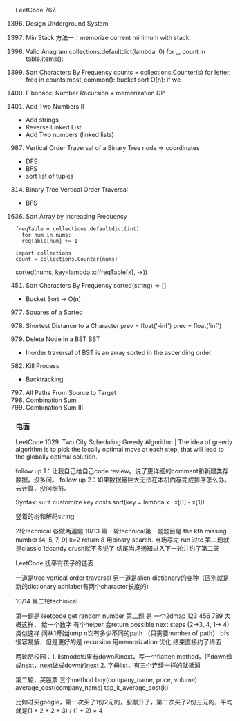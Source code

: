 LeetCode 767.

1396. Design Underground System

155. Min Stack
方法一：memorize current minimum with stack

242. Valid Anagram
collections.defaultdict(lambda: 0)
for _, count in table.items():

451. Sort Characters By Frequency
counts = collections.Counter(s)
for letter, freq in counts.most_common():
bucket sort O(n): if we 

509. Fibonacci Number
Recursion + memerization
DP

445. Add Two Numbers II
- Add strings
- Reverse Linked List
- Add Two numbers (linked lists)

987. Vertical Order Traversal of a Binary Tree
node => coordinates
- DFS
- BFS
- sort list of tuples

314. Binary Tree Vertical Order Traversal
- BFS

1636. Sort Array by Increasing Frequency
```
freqTable = collections.defaultdict(int)
  for num in nums:
  reqTable[num] += 1

import collections
count = collections.Counter(nums)
```
sorted(nums, key=lambda x:(freqTable[x], -x))

451. Sort Characters By Frequency
sorted(string) => []
- Bucket Sort -> O(n)

977. Squares of a Sorted 

821. Shortest Distance to a Character
prev = float('-inf')
prev = float('inf')

450. Delete Node in a BST
BST
- Inorder traversal of BST is an array sorted in the ascending order.

582. Kill Process

- Backtracking
797. All Paths From Source to Target
39. Combination Sum
216. Combination Sum III



### 电面
LeetCode 1029. Two City Scheduling
Greedy Algorithm
| The idea of greedy algorithm is to pick the locally optimal move at each step, that will lead to the globally optimal solution.

follow up 1：让我自己给自己code review。说了更详细的comment和新建类存数据，没多问。
follow up 2：如果数据量巨大无法在本机内存完成排序怎么办。云计算，没问细节。

Syntax:
`sort` customize key
costs.sort(key = lambda x : x[0] - x[1])

竖着的树和解码string


 2轮technical 各做两道题
10/13 第一轮technical第一题题目是 the kth missing number
[4, 5, 7, 9] k=2 return 8
用binary search. 当场写完 run 过tc
第二题就是classic 1dcandy crush就不多说了
结尾当场通知进入下一轮并约了第二天

LeetCode 抚平有孩子的链表

一道是tree vertical order traversal
另一道是alien dictionary的变种（区别就是新的dictionary aphlabet有两个character长度的）

10/14 第二轮techinical

第一题是 leetcode get random number
第二题 是 一个2dmap
123
456
789
大概这样， 给一个数字 有个helper 会return possible next steps (2->3, 4, 1-> 4) 类似这样
问从1开始jump n次有多少不同的path （只需要number of path）
bfs很容易解，但是更好的是 recursion 用memorization 优化
结束直接约了终面

两轮昂校园：1. listnode如果有down和next，写一个flatten method，把down做成next，next做成down的next
2. 字母list，有三个连续一样的就抵消

第二轮，买股票
三个method
buy(company_name, price, volume)
average_cost(company_name)
top_k_average_cost(k)

比如过买google，第一次买了1份2元的，股票升了，第二次买了2份三元的，平均就是(1 * 2 + 2 * 3) / (1 + 2) = 4
